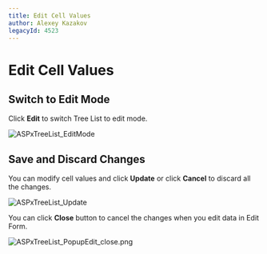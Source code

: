 ```yaml
---
title: Edit Cell Values
author: Alexey Kazakov
legacyId: 4523
---
```

# Edit Cell Values
## Switch to Edit Mode
Click **Edit** to switch Tree List to edit mode.

![ASPxTreeList_EditMode](../../../images/img7369.png)

## Save and Discard Changes
You can modify cell values and click **Update** or click **Cancel**  to discard all the changes.

![ASPxTreeList_Update](../../../images/img7370.png)


You can click **Close** button to cancel the changes when you edit data in Edit Form.

![ASPxTreeList_PopupEdit_close.png](../../../images/img16449.png)